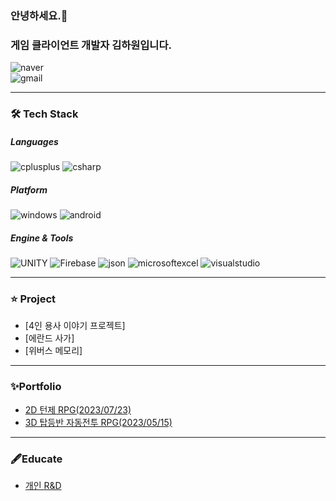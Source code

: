 ### 안녕하세요.👏
### 게임 클라이언트 개발자 김하원입니다.

![naver](https://img.shields.io/badge/dkckacka1@naver.com-3DDC84?style=flat-square&logo=naver&logoColor=white)  
![gmail](https://img.shields.io/badge/dkckacka12@gmail.com-EA4335?style=flat-square&logo=gmail&logoColor=white)

---
### 🛠 Tech Stack



##### Languages
![cplusplus](https://img.shields.io/badge/cplusplus-00599C?style=for-the-badge&logo=cplusplus&logoColor=white)   ![csharp](https://img.shields.io/badge/csharp-239120?style=for-the-badge&logo=csharp&logoColor=white)
##### Platform
![windows](https://img.shields.io/badge/windows-0078D4?style=for-the-badge&logo=windows&logoColor=white)  ![android](https://img.shields.io/badge/android-3DDC84?style=for-the-badge&logo=android&logoColor=white)
##### Engine & Tools
![UNITY](https://img.shields.io/badge/UNITY-000000?style=for-the-badge&logo=UNITY&logoColor=white)
![Firebase](https://img.shields.io/badge/Firebase-FFCA28?style=for-the-badge&logo=firebase&logoColor=white)  ![json](https://img.shields.io/badge/json-000000?style=for-the-badge&logo=json&logoColor=white)  ![microsoftexcel](https://img.shields.io/badge/microsoftexcel-217346?style=for-the-badge&logo=microsoftexcel&logoColor=white) ![visualstudio](https://img.shields.io/badge/visualstudio-5C2D91?style=for-the-badge&logo=visualstudio&logoColor=white)

---
### ⭐ Project
* [4인 용사 이야기 프로젝트]
* [에란드 사가]
* [위버스 메모리]

---
### ✨Portfolio
* [2D 턴제 RPG(2023/07/23)](https://github.com/dkckacka1/DotHeros-2DPortfolio-)
* [3D 탑등반 자동전투 RPG(2023/05/15)](https://github.com/dkckacka1/RiseTheTower-3DPortfolio-)
---
### 🖋Educate
* [개인 R&D](https://github.com/dkckacka1/RNDProject)
